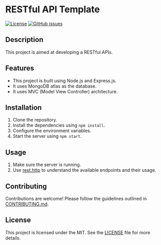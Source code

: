 # RESTful API Template

[![License](https://img.shields.io/badge/License-MIT-blue.svg)](https://opensource.org/licenses/MIT)
[![GitHub issues](https://img.shields.io/github/issues/zaineel/nodeJS_mongoose)](https://github.com/zaineel/nodeJS_mongoose/issues)

## Description

This project is aimed at developing a RESTful APIs.

## Features

- This project is built using Node.js and Express.js.
- It uses MongoDB atlas as the database.
- It uses MVC (Model View Controller) architecture.

## Installation

1. Clone the repository.
2. Install the dependencies using `npm install`.
3. Configure the environment variables.
4. Start the server using `npm start`.

## Usage

1. Make sure the server is running.
2. Use [rest.http](/rest.http) to understand the available endpoints and their usage.

## Contributing

Contributions are welcome! Please follow the guidelines outlined in [CONTRIBUTING.md](link-to-contributing-guidelines).

## License

This project is licensed under the MIT. See the [LICENSE](/LICENSE) file for more details.
